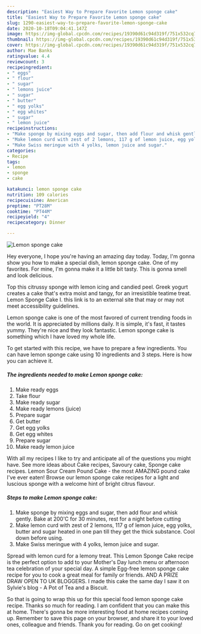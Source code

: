 ```yaml
---
description: "Easiest Way to Prepare Favorite Lemon sponge cake"
title: "Easiest Way to Prepare Favorite Lemon sponge cake"
slug: 1290-easiest-way-to-prepare-favorite-lemon-sponge-cake
date: 2020-10-18T09:04:41.147Z
image: https://img-global.cpcdn.com/recipes/19390d61c94d319f/751x532cq70/lemon-sponge-cake-recipe-main-photo.jpg
thumbnail: https://img-global.cpcdn.com/recipes/19390d61c94d319f/751x532cq70/lemon-sponge-cake-recipe-main-photo.jpg
cover: https://img-global.cpcdn.com/recipes/19390d61c94d319f/751x532cq70/lemon-sponge-cake-recipe-main-photo.jpg
author: Mae Banks
ratingvalue: 4.4
reviewcount: 3
recipeingredient:
- " eggs"
- " flour"
- " sugar"
- " lemons juice"
- " sugar"
- " butter"
- " egg yolks"
- " egg whites"
- " sugar"
- " lemon juice"
recipeinstructions:
- "Make sponge by mixing eggs and sugar, then add flour and whisk gently. Bake at 200&#39;C for 30 minutes, rest for a night before cutting"
- "Make lemon curd with zest of 2 lemons, 117 g of lemon juice, egg yolks, butter and sugar heated in one pan till they get the thick substance. Cool down before using."
- "Make Swiss meringue with 4 yolks, lemon juice and sugar."
categories:
- Recipe
tags:
- lemon
- sponge
- cake

katakunci: lemon sponge cake 
nutrition: 109 calories
recipecuisine: American
preptime: "PT28M"
cooktime: "PT44M"
recipeyield: "4"
recipecategory: Dinner

---
```



![Lemon sponge cake](https://img-global.cpcdn.com/recipes/19390d61c94d319f/751x532cq70/lemon-sponge-cake-recipe-main-photo.jpg)

Hey everyone, I hope you're having an amazing day today. Today, I'm gonna show you how to make a special dish, lemon sponge cake. One of my favorites. For mine, I'm gonna make it a little bit tasty. This is gonna smell and look delicious.

Top this citrussy sponge with lemon icing and candied peel. Greek yogurt creates a cake that&#39;s extra moist and tangy, for an irresistible teatime treat. Lemon Sponge Cake I. this link is to an external site that may or may not meet accessibility guidelines.

Lemon sponge cake is one of the most favored of current trending foods in the world. It is appreciated by millions daily. It is simple, it's fast, it tastes yummy. They're nice and they look fantastic. Lemon sponge cake is something which I have loved my whole life.


To get started with this recipe, we have to prepare a few ingredients. You can have lemon sponge cake using 10 ingredients and 3 steps. Here is how you can achieve it.

<!--inarticleads1-->

##### The ingredients needed to make Lemon sponge cake:

1. Make ready  eggs
1. Take  flour
1. Make ready  sugar
1. Make ready  lemons (juice)
1. Prepare  sugar
1. Get  butter
1. Get  egg yolks
1. Get  egg whites
1. Prepare  sugar
1. Make ready  lemon juice


With all my recipes I like to try and anticipate all of the questions you might have. See more ideas about Cake recipes, Savoury cake, Sponge cake recipes. Lemon Sour Cream Pound Cake - the most AMAZING pound cake I&#39;ve ever eaten! Browse our lemon sponge cake recipes for a light and luscious sponge with a welcome hint of bright citrus flavour. 

<!--inarticleads2-->

##### Steps to make Lemon sponge cake:

1. Make sponge by mixing eggs and sugar, then add flour and whisk gently. Bake at 200&#39;C for 30 minutes, rest for a night before cutting
1. Make lemon curd with zest of 2 lemons, 117 g of lemon juice, egg yolks, butter and sugar heated in one pan till they get the thick substance. Cool down before using.
1. Make Swiss meringue with 4 yolks, lemon juice and sugar.


Spread with lemon curd for a lemony treat. This Lemon Sponge Cake recipe is the perfect option to add to your Mother&#39;s Day lunch menu or afternoon tea celebration of your special day. A simple Egg-free lemon sponge cake recipe for you to cook a great meal for family or friends. AND A PRIZE DRAW OPEN TO UK BLOGGERS. I made this cake the same day I saw it on Sylvie&#39;s blog - A Pot of Tea and a Biscuit. 

So that is going to wrap this up for this special food lemon sponge cake recipe. Thanks so much for reading. I am confident that you can make this at home. There's gonna be more interesting food at home recipes coming up. Remember to save this page on your browser, and share it to your loved ones, colleague and friends. Thank you for reading. Go on get cooking!
